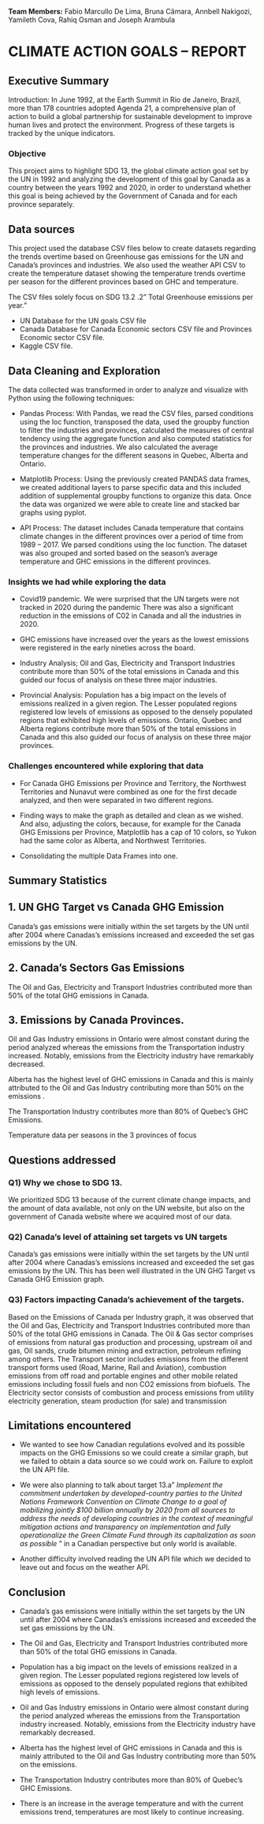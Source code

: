 **Team Members:** Fabio Marcullo De Lima, Bruna Câmara, Annbell Nakigozi, Yamileth Cova, Rahiq Osman and Joseph Arambula


# CLIMATE ACTION GOALS – REPORT

## Executive Summary
Introduction: In June 1992, at the Earth Summit in Rio de Janeiro, Brazil, more than 178 countries adopted Agenda 21, a comprehensive plan of action to build a global partnership for sustainable development to improve human lives and protect the environment. Progress of these targets is tracked by the unique indicators. 

### Objective
This project aims to highlight SDG 13, the global climate action goal set by the UN in 1992 and analyzing the development of this goal by Canada as a country between the years 1992 and 2020, in order to understand whether this goal is being achieved by the Government of Canada and for each province separately.



## Data sources 
This project used the database CSV files below to create datasets regarding the trends overtime based on Greenhouse gas emissions for the UN and Canada’s provinces and industries. We also used the weather API CSV to create the temperature dataset showing the temperature trends overtime per season for the different provinces based on GHC and temperature. 

 The CSV files solely focus on SDG 13.2 .2” Total Greenhouse emissions per year.”
 
-	UN Database for the UN goals CSV file 
- Canada Database for Canada Economic sectors CSV file and Provinces Economic sector CSV file.
- Kaggle CSV file.



## Data Cleaning and Exploration
The data collected was transformed in order to analyze and visualize with Python using the following techniques:
- Pandas Process: With Pandas, we read the CSV files, parsed conditions using the loc function, transposed the data, used the groupby function to filter the industries and provinces, calculated the measures of central tendency using the aggregate function and also computed statistics for the provinces and industries.  We also calculated the average temperature changes for the different seasons in Quebec, Alberta and Ontario.

- Matplotlib Process: Using the previously created PANDAS data frames, we created additional layers to parse specific data and this included addition of supplemental groupby functions to organize this data. Once the data was organized we were able to create line and stacked bar graphs using pyplot.

- API Process: The dataset includes Canada temperature that contains climate changes in the different provinces over a period of time from 1989 – 2017. We parsed conditions using the loc function. The dataset was also grouped and sorted based on the season’s average temperature and GHC emissions in the different provinces. 


### Insights we had while exploring the data 
- Covid19 pandemic. We were surprised that the UN targets were not tracked in 2020 during the pandemic There was also a significant reduction in the emissions of C02 in Canada and all the industries in 2020. 

- GHC emissions have increased over the years as the lowest emissions were registered in the early nineties across the board. 

- Industry Analysis; Oil and Gas, Electricity and Transport Industries contribute more than 50% of the total emissions in Canada and this guided our focus of analysis on these three major industries.

- Provincial Analysis:
Population has a big impact on the levels of emissions realized in a given region. The Lesser populated regions registered low levels of emissions as opposed to the densely populated regions that exhibited high levels of emissions. 
Ontario, Quebec and Alberta regions contribute more than 50% of the total emissions in Canada and this also guided our focus of analysis on these three major provinces.   


### Challenges encountered while exploring that data 
- For Canada GHG Emissions per Province and Territory, the Northwest Territories and Nunavut were combined as one for the first decade analyzed, and then were separated in two different regions.

- Finding ways to make the graph as detailed and clean as we wished. And also, adjusting the colors, because, for example for the Canada GHG Emissions per Province, Matplotlib has a cap of 10 colors, so Yukon had the same color as Alberta, and Northwest Territories.

- Consolidating the multiple Data Frames into one.






## Summary Statistics


## 1.	UN GHG Target vs Canada GHG Emission

 
Canada’s gas emissions were initially within the set targets by the UN until after 2004 where Canadas’s emissions increased and exceeded the set gas emissions by the UN.





## 2.	Canada’s Sectors Gas Emissions 
 
The Oil and Gas, Electricity and Transport Industries contributed more than 50% of the total GHG emissions in Canada.
 


## 3.	Emissions by Canada Provinces. 
 
 
 
 
 
Oil and Gas Industry emissions in Ontario were almost constant during the period analyzed whereas the emissions from the Transportation industry increased. Notably, emissions from the Electricity industry have remarkably decreased.





Alberta has the highest level of GHC emissions in Canada and this is mainly attributed to the Oil and Gas Industry contributing more than 50% on the emissions .
 
 
 
 
The Transportation Industry contributes more than 80% of Quebec’s GHC Emissions. 
 
 
 
 
 
Temperature data per seasons in the 3 provinces of focus
 
 
 
## Questions addressed 
### Q1) Why we chose to SDG 13.
We prioritized SDG 13 because of the current climate change impacts, and the amount of data available, not only on the UN website, but also on the government of Canada website where we acquired most of our data.

### Q2) Canada’s level of attaining set targets vs UN targets
Canada’s gas emissions were initially within the set targets by the UN until after 2004 where Canadas’s emissions increased and exceeded the set gas emissions by the UN. This has been well illustrated in the UN GHG Target vs Canada GHG Emission graph. 

### Q3) Factors impacting Canada’s achievement of the targets.
Based on the Emissions of Canada per Industry graph, it was observed that the Oil and Gas, Electricity and Transport Industries contributed more than 50% of the total GHG emissions in Canada. 
The Oil & Gas sector comprises of emissions from natural gas production and processing, upstream oil and gas, Oil sands, crude bitumen mining and extraction, petroleum refining among others.
The Transport sector includes emissions from the different transport forms used (Road, Marine, Rail and Aviation), combustion emissions from off road and portable engines and other mobile related emissions including fossil fuels and non CO2 emissions from biofuels. 
The Electricity sector consists of combustion and process emissions from utility electricity generation, steam production (for sale) and transmission

## Limitations encountered
- We wanted to see how Canadian regulations evolved and its possible impacts on the GHG Emissions so we could create a similar graph, but we failed to obtain a data source so we could work on. Failure to exploit the UN API file.

- We were also planning to talk about target 13.a” *Implement the commitment undertaken by developed-country parties to the United Nations Framework Convention on Climate Change to a goal of mobilizing jointly $100 billion annually by 2020 from all sources to address the needs of developing countries in the context of meaningful mitigation actions and transparency on implementation and fully operationalize the Green Climate Fund through its capitalization as soon as possible* ” in a Canadian perspective but only world is available.

- Another difficulty involved reading the UN API file which we decided to leave out and focus on the weather API.  


## Conclusion
- Canada’s gas emissions were initially within the set targets by the UN until after 2004 where Canadas’s emissions increased and exceeded the set gas emissions by the UN.

- The Oil and Gas, Electricity and Transport Industries contributed more than 50% of the total GHG emissions in Canada.

- Population has a big impact on the levels of emissions realized in a given region. The Lesser populated regions registered low levels of emissions as opposed to the densely populated regions that exhibited high levels of emissions. 

- Oil and Gas Industry emissions in Ontario were almost constant during the period analyzed whereas the emissions from the Transportation industry increased. Notably, emissions from the Electricity industry have remarkably decreased.

- Alberta has the highest level of GHC emissions in Canada and this is mainly attributed to the Oil and Gas Industry contributing more than 50% on the emissions.

- The Transportation Industry contributes more than 80% of Quebec’s GHC Emissions.

- There is an increase in the average temperature and with the current emissions trend, temperatures are most likely to continue increasing. 











